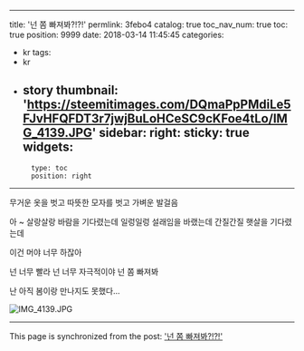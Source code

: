 
---
title: '넌 쫌 빠져봐?!?!'
permlink: 3febo4
catalog: true
toc_nav_num: true
toc: true
position: 9999
date: 2018-03-14 11:45:45
categories:
- kr
tags:
- kr
- story
thumbnail: 'https://steemitimages.com/DQmaPpPMdiLe5FJvHFQFDT3r7jwjBuLoHCeSC9cKFoe4tLo/IMG_4139.JPG'
sidebar:
    right:
        sticky: true
widgets:
    -
        type: toc
        position: right
---


무거운 옷을 벗고
따뜻한 모자를 벗고
가벼운 발걸음

아 ~
살랑살랑 바람을 기다렸는데
일렁일렁 설래임을 바랬는데
간질간질 햇살을 기다렸는데

이건 머야
너무 하잖아

넌 너무 빨라
넌 너무 자극적이야
넌 쫌 빠져봐

난 아직 봄이랑 
만나지도 못했다...

![IMG_4139.JPG](https://steemitimages.com/DQmaPpPMdiLe5FJvHFQFDT3r7jwjBuLoHCeSC9cKFoe4tLo/IMG_4139.JPG)

- - -

This page is synchronized from the post: ['넌 쫌 빠져봐?!?!'](https://steemit.com/@kingbit/3febo4)
